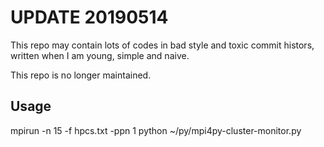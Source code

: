# UPDATE 20190514

This repo may contain lots of codes in bad style and toxic commit histors, written when I am young, simple and naive.

This repo is no longer maintained.

## Usage
mpirun -n 15 -f hpcs.txt -ppn 1 python ~/py/mpi4py-cluster-monitor.py